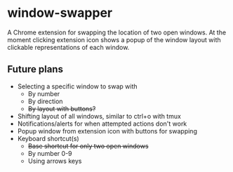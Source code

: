 # window-swapper
A Chrome extension for swapping the location of two open windows. At the moment clicking extension icon shows a popup of the window layout with clickable representations of each window.

## Future plans
- Selecting a specific window to swap with
  - By number
  - By direction
  - ~~By layout with buttons?~~
- Shifting layout of all windows, similar to ctrl+o with tmux
- Notifications/alerts for when attempted actions don't work
- Popup window from extension icon with buttons for swapping
- Keyboard shortcut(s)
  - ~~Base shortcut for only two open windows~~
  - By number 0-9
  - Using arrows keys
